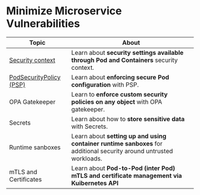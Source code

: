 # Minimize Microservice Vulnerabilities

| Topic | About |
|--------|--------|
| [Security context](security_context.md) | Learn about **security settings available through Pod and Containers** security context. |
| [PodSecurityPolicy (PSP)](psp.md) | Learn about **enforcing secure Pod configuration** with PSP. |
| OPA Gatekeeper | Learn to **enforce custom security policies on any object** with OPA gatekeeper. |
| Secrets | Learn about how to **store sensitive data** with Secrets. |
| Runtime sanboxes | Learn about **setting up and using container runtime sanboxes** for additional security around untrusted workloads. | 
| mTLS and Certificates | Learn about **Pod-to-Pod (inter Pod) mTLS and certificate management via Kuibernetes API** | 
